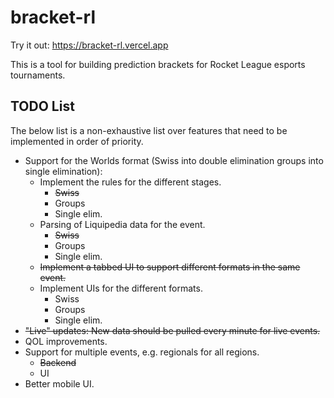 # bracket-rl
Try it out: https://bracket-rl.vercel.app

This is a tool for building prediction brackets for Rocket League esports tournaments.

## TODO List
The below list is a non-exhaustive list over features that need to be implemented in order of priority.

* Support for the Worlds format (Swiss into double elimination groups into single elimination):
  - Implement the rules for the different stages.
    - ~~Swiss~~
    - Groups
    - Single elim.
  - Parsing of Liquipedia data for the event.
    - ~~Swiss~~
    - Groups
    - Single elim.
  - ~~Implement a tabbed UI to support different formats in the same event.~~
  - Implement UIs for the different formats.
    - Swiss
    - Groups
    - Single elim.
* ~~"Live" updates: New data should be pulled every minute for live events.~~
* QOL improvements.
* Support for multiple events, e.g. regionals for all regions.
  - ~~Backend~~
  - UI
* Better mobile UI.
